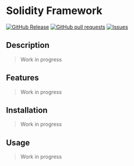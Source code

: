 # Solidity Framework
[![GitHub Release](https://img.shields.io/github/release/zjayers/solidity.framework.svg?style=flat)](https://github.com/zjayers/solidity.framework/releases)
[![GitHub pull requests](https://img.shields.io/github/issues-pr/zjayers/solidity.framework.svg?style=flat)](https://github.com/zjayers/solidity.framework/pulls)
[![Issues](https://img.shields.io/github/issues-raw/zjayers/solidity.framework.svg?maxAge=25000)](https://github.com/zjayers/solidity.framework/issues)

## Description

> Work in progress

## Features

> Work in progress

## Installation

> Work in progress

## Usage

> Work in progress
